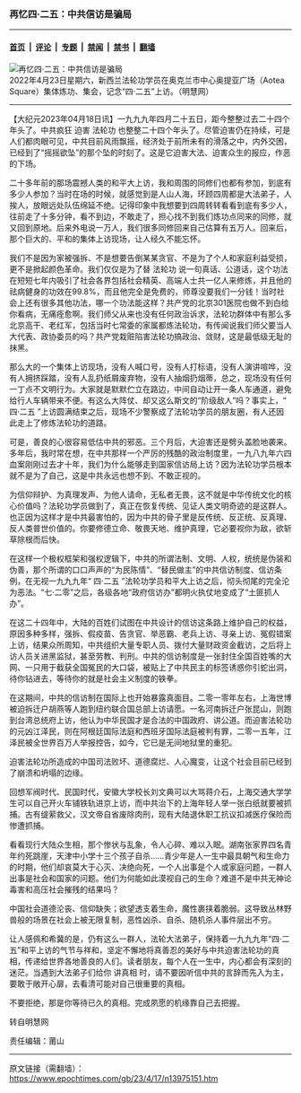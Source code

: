 ### 再忆四‧二五：中共信访是骗局

---

#### [首页](../../../..?n13975151) &nbsp;|&nbsp; [评论](../../../../../epoch-comment?n13975151) &nbsp;|&nbsp; [专题](../../../../../epoch-special?n13975151) &nbsp;|&nbsp; [禁闻](../../../../../epoch-news?n13975151) &nbsp;|&nbsp; [禁书](../../../../../books?n13975151) &nbsp;|&nbsp; [翻墙](https://github.com/gfw-breaker/nogfw/blob/master/README.md?n13975151)


<div><img alt="再忆四‧二五：中共信访是骗局" class="attachment-djy_600_400 size-djy_600_400 wp-post-image" src="https://i.epochtimes.com/assets/uploads/2022/04/id13722492-2022-4-24-new-zealand-425-commemoration-01-600x400.jpeg"/>
<div class="caption">
 2022年4月23日星期六，新西兰法轮功学员在奥克兰市中心奥提亚广场（Aotea Square）集体炼功、集会，记念“四‧二五”上访。（明慧网）
</div></div><hr/><div class="post_content" id="artbody" itemprop="articleBody">
 <!-- article content begin -->
 <p>
  【大纪元2023年04月18日讯】一九九九年四月二十五日，距今整整过去二十四个年头了。中共疯狂
  <ok href="https://www.minghui.org/mh/glossary.html#37">
   迫害
  </ok>
  <ok href="https://www.epochtimes.com/gb/tag/%E6%B3%95%E8%BD%AE%E5%8A%9F.html">
   法轮功
  </ok>
  也整整二十四个年头了。尽管迫害仍在持续，可是人们都肉眼可见，中共目前风雨飘摇，经济处于前所未有的滑落之中，内外交困，已经到了“摇摇欲坠”的那个坠的时刻了。这是它迫害大法、迫害众生的报应，作恶的下场。
 </p>
 <div id="ar_bArticleContent_OuterFrame">
  <div class="ar_AuthorDate">
   <div class="ar_articleContent" id="ar_bArticleContent">
    <p>
     二十多年前的那场震撼人类的和平大上访，我和周围的同修们也都有参加，到底有多少人参加？当时在场的时候，就感觉到是人山人海，环顾四周都是大法弟子，人挨人，放眼远处队伍绵延不绝。记得印象中我想要到四周转转看看到底有多少人，往前走了十多分钟，看不到边，不敢走了，担心找不到我们炼功点同来的同修，就又回到原地。后来外电说一万人，我们很多同修回来自己估算有五万人。回来后，那个巨大的、平和的集体上访现场，让人经久不能忘怀。
    </p>
    <p>
     我们不是因为家被强拆、不是想要告倒某某贪官、不是为了个人和家庭利益受损，更不是掀起颜色革命。我们仅仅是为了替
     <ok href="https://www.epochtimes.com/gb/tag/%E6%B3%95%E8%BD%AE%E5%8A%9F.html">
      法轮功
     </ok>
     说一句真话、公道话，这个功法在短短七年内吸引了社会各界包括社会精英、高端人士共一亿人来修炼，并且他的祛病健身的功效在99.8%，而且他完全是免费的，师尊没要我们一分钱！当时社会上还有很多其他功法，哪一个功法能这样？共产党的北京301医院也做不到白给你看病，无痛痊愈啊。我们师父从来也没有任何政治诉求，法轮功群体中有那么多北京高干、老红军，包括当时七常委的家属都炼法轮功，有传闻说我们师父要当人大代表、政协委员的吗？共产党栽赃陷害法轮功搞政治、敛财，这是最低级无耻的抹黑。
    </p>
    <p>
     那么大的一个集体上访现场，没有人喊口号，没有人打标语，没有人演讲喧哗，没有人拥挤踩踏，没有人乱扔纸屑废弃物，没有人抽烟扔烟蒂，总之，现场没有任何一丁点不文明行为。大家就是默默伫立在路边，中间自动让开一条人车通道，避免给行人车辆带来不便。有这么大阵仗、却又这么斯文的“阶级敌人”吗？事实上，“
     <ok href="https://www.epochtimes.com/gb/tag/%E5%9B%9B%E2%80%A7%E4%BA%8C%E4%BA%94.html">
      四‧二五
     </ok>
     ”上访圆满结束之后，现场不少警察成了法轮功学员的朋友圈，有人还因此走上了修炼法轮功的道路。
    </p>
    <p>
     可是，善良的心很容易低估中共的邪恶。三个月后，大迫害还是劈头盖脸地袭来。多年后，我时常在想，在中共那样一个严厉的残酷的政治制度里，一九八九年六四血案刚刚过去才十年，我们为什么能够走到国家信访局上访？因为法轮功学员根本就不是为了自己，这是中共永远也想不到、不敢正视的。
    </p>
    <p>
     为信仰辩护、为真理发声、为他人请命，无私者无畏，这不就是中华传统文化的核心价值吗？法轮功学员做到了，真正在恢复传统、见证人类文明奇迹的是这群人。也正因为这样才是中共最害怕的，因为中共的骨子里是反传统、反正统、反真理、反人类普世价值的。你要修德立命、敬畏天地、维护真理，它必要视你为敌，欲斩草除根而后快。
    </p>
    <p>
     在这样一个极权框架和强权逻辑下，中共的所谓法制、文明、人权，统统是伪装和伪善，那个所谓的口口声声的“为民陈情”、“替民做主”的中共信访制度、信访条例，在无视一九九九年“
     <ok href="https://www.epochtimes.com/gb/tag/%E5%9B%9B%E2%80%A7%E4%BA%8C%E4%BA%94.html">
      四‧二五
     </ok>
     ”法轮功学员和平大上访之后，彻头彻尾的完全沦为恶法。“七‧二零”之后，各级各地“政府信访办”都明火执仗地变成了“土匪抓人办”。
    </p>
    <p>
     在这二十四年中，大陆的百姓们试图在中共设计的信访这条路上维护自己的权益，原因多种多样，强拆、假疫苗、告贪官、举恶霸、老兵上访、寻亲上访、冤假错案上访，结果众所周知，中共组织大量专职人员、拨付大量财政资金截访，之后将上访人员关进黑监狱，甚至劳教、判刑。中共的信访制度是一张封住全国百姓嘴的大网、一只用于截获全国冤民的大口袋，被贴上了中共民主的标签诱惑你引蛇出洞，待你钻进去，等待你的就是社会主义制度的铁拳。
    </p>
    <p>
     在这期间，中共的信访制在国际上也开始暴露真面目。二零一零年左右，上海世博被迫拆迁户胡燕等人跑到纽约联合国总部上访请愿。一名河南拆迁户张昆山，则跑到台湾总统府上访，他认为中华民国才是合法的中国政府、讲公道。而迫害法轮功的元凶江泽民，则在阿根廷国际法庭和西班牙国际法庭被判有罪，二零一五年，江泽民被全世界百万人举报控告，如今，它已是无间地狱里的重犯。
    </p>
    <p>
     迫害法轮功所造成的中国司法败坏、道德腐烂、人心魔变，让这个社会目前已经到了崩溃和坍塌的边缘。
    </p>
    <p>
     回想军阀时代、民国时代，安徽大学校长刘文典可以大骂蒋介石，上海交通大学学生可以自己开火车铺铁轨进京上访，而中共治下的上海年轻人举一张白纸就要被抓捕。古有缇萦救父，汉文帝自省废除肉刑，现有大陆退休职工抗议扣减医疗保险而惨遭抓捕。
    </p>
    <p>
     看看现行大陆众生相，那个惨状与乱象，令人心碎、难以入眠。湖南张家界四名青年约死跳崖，天津中小学十三个孩子自杀……青少年是人一生中最具朝气和生命力的时期，他们却哀莫大于心灭、决绝向死，一个人出事是个人或家庭问题，一群人出事是社会和国家的问题。他们为何能如此漠视自己的生命？难道不是中共无神论毒害和高压社会摧残的结果吗？
    </p>
    <p>
     中国社会道德沦丧、信仰缺失；欲望透支着生命，魔性裹挟着脆弱。这导致丛林野兽般的场景在社会上被无限复制，恶性凶杀、自杀、随机杀人事件层出不穷。
    </p>
    <p>
     让人感佩和希冀的是，仍有这么一群人，法轮大法弟子，保持着一九九九年“四‧二五”和平上访的气节与祥和，坚定不懈地将真善忍的美好与中共迫害法轮功的真相，传递给世界各地善良的人们。读者朋友，每个人在一生中，内心都会有深刻的迷茫。当遇到大法弟子们给你
     <ok href="https://www.minghui.org/mh/glossary.html#8">
      讲真相
     </ok>
     时，请不要因听信中共的言辞而先入为主，要敢于敞开心扉，去看清可能对自己很重要的真相。
    </p>
    <p>
     不要拒绝，那是你等待已久的真相。完成夙愿的机缘靠自己去把握。
    </p>
    <p>
     转自明慧网
    </p>
    <p>
     责任编辑：莆山
    </p>
   </div>
  </div>
 </div>
 <!-- article content end -->
 <div id="below_article_ad">
 </div>
</div>


---

原文链接（需翻墙）：https://www.epochtimes.com/gb/23/4/17/n13975151.htm